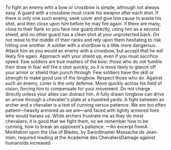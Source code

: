 To fight an enemy with a bow or crossbow is simple, although not always easy.
A guard with a crossbow must crank his weapon after each shot. If there is only one such enemy, seek cover and give him cause to waste his shot, and then close upon him before he may fire again. If there are many, close to their flank so you face one guard directly, using him as a second shield, and no other guard has a clean shot at your unprotected back. Do not move to the middle of their ranks and rely upon them hesitating to risk hitting one another.
A soldier with a shortbow is a little more dangerous. Attack him as you would an enemy with a crossbow, but accept that he will likely fire again. Approach with your shield up, even if you must sacrifice speed. Few soldiers are true masters of the bow; those who do not fumble their draw in fear will fire a shot quickly, so it is more likely to glance off your armor or shield than punch through.
Few soldiers have the skill or strength to make good use of the longbow. Respect those who do. Against such an enemy, cover is the only defense. Move quickly across his field of vision, forcing him to compensate for your movement. Do not charge directly unless your allies can distract him. A fully drawn longbow can drive an arrow through a chevalier's plate at a hundred yards.
A fight between an archer and a chevalier is a test of cunning versus patience. We are too often patient—heavily armored as we are—and faced with lightly armored foes who would harass us. While archers frustrate me as they do most chevaliers, it is good that we fight them, so we remember how to be cunning, how to break an opponent's patience.
—An excerpt fromA Meditation upon the Use of Blades, by Swordmaster Massache de Jean-mien, required reading at the Academie des ChevaliersDamage against humanoids increased
